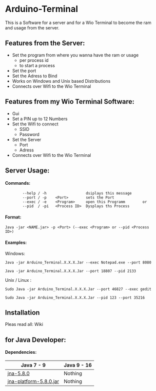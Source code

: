 # Arduino-Terminal
This is a Software for a server and for a Wio Terminal to become the ram and usage from the server.



## Features from the Server:

- Set the program from where you wanna have the ram or usage 
   - per process id 
   - to start a process
- Set the port
- Set the Adress to Bind
- Works on Windows and Unix based Distributions
- Connects over Wifi to the Wio Terminal

## Features from my Wio Terminal Software:
- Gui
- Set a PIN up to 12 Numbers
- Set the Wifi to connect
    - SSID
    - Password
- Set the Server
    - Port
    - Adress
-  Connects over Wifi to the Wio Terminal

## Server Usage:
#### Commands:
```
        --help / -h                  dsiplays this message
        --port / -p    <Port>        sets the Port
        --exec / -e    <Program>     open this Programm        or
        --pid  / -pi   <Process ID>  Dysplays ths Process
```

#### Format:
```
Java -jar <NAME.jar> -p <Port> (--exec <Program> or --pid <Process ID>)
```
#### Examples:

Windows:
```
Java -jar Arduino_Terminal.X.X.X.Jar --exec Notepad.exe --port 8080
```
```
Java -jar Arduino_Terminal.X.X.X.Jar --port 18807 --pid 2133
```
Unix / Linux :
```
Sudo Java -jar Arduino_Terminal.X.X.X.Jar --port 46827 --exec gedit
```

```
Sudo Java -jar Arduino_Terminal.X.X.X.Jar --pid 123 --port 35216
```
## Installation
Pleas read all: Wiki

## for Java Developer:

#### Dependencies:

|Java 7 - 9| Java 9 - 16|
|----------|------------|
|[jna-5.8.0](https://github.com/java-native-access/jna#jna)     | Nothing       |
|[jna-platform-5.8.0.jar](https://github.com/java-native-access/jna#jna-platform) | Nothing|
